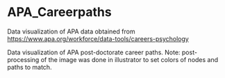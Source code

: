 # APA_Careerpaths
Data visualization of APA data obtained from https://www.apa.org/workforce/data-tools/careers-psychology

Data visualization of APA post-doctorate career paths. Note: post-processing of the image was done in illustrator to set colors of nodes and paths to match.
